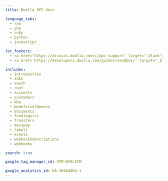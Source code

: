 ```yaml
---
title: Dwolla API docs

language_tabs:
  - raw
  - php
  - ruby
  - python
  - javascript

toc_footers:
  - <a href="https://discuss.dwolla.com/c/api-support" target="_blank"><span class="icon-sidenav-option">Get some help</span></a>
  - <a href='https://developers.dwolla.com/guides/sandbox/' target="_blank"><span class="icon-sidenav-option">Sandbox Environment</span></a>

includes:
  - introduction
  - sdks
  - oauth
  - root
  - accounts
  - customers
  - kba
  - beneficialOwners
  - documents
  - fundingsrcs
  - transfers
  - masspay
  - labels
  - events
  - webhookSubscriptions
  - webhooks

search: true

google_tag_manager_id: GTM-WV9L5CM

google_analytics_id: UA-30404064-1
---
```

